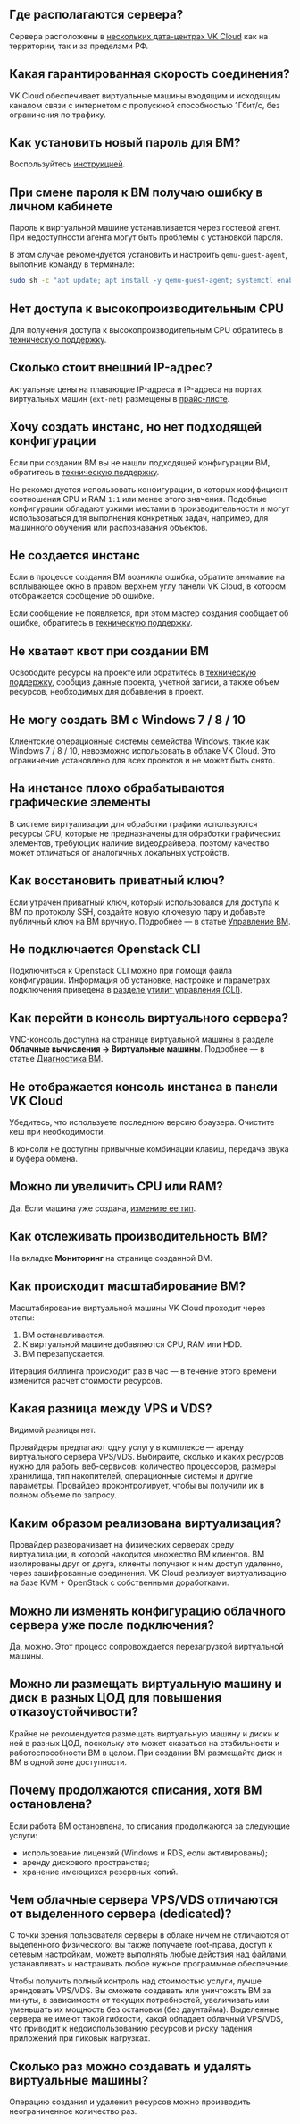 ## Где располагаются сервера?

Сервера расположены в [нескольких дата-центрах VK Cloud](../../concepts/vm-concept#zona-dostupnosti) как на территории, так и за пределами РФ.

## Какая гарантированная скорость соединения?

VK Cloud обеспечивает виртуальные машины входящим и исходящим каналом связи с интернетом с пропускной способностью 1Гбит/с, без ограничения по трафику.

## Как установить новый пароль для ВМ?

Воспользуйтесь [инструкцией](../../instructions/vm/vm-manage#ustanovka-i-izmenenie-parolya).

## При смене пароля к ВМ получаю ошибку в личном кабинете

Пароль к виртуальной машине устанавливается через гостевой агент. При недоступности агента могут быть проблемы с установкой пароля.

В этом случае рекомендуется установить и настроить `qemu-guest-agent`, выполнив команду в терминале:

```bash
sudo sh -c "apt update; apt install -y qemu-guest-agent; systemctl enable qemu-guest-agent; systemctl start qemu-guest-agent"
```

## Нет доступа к высокопроизводительным CPU

Для получения доступа к высокопроизводительным CPU обратитесь в [техническую поддержку](/ru/contacts/).

## Сколько стоит внешний IP-адрес?

Актуальные цены на плавающие IP-адреса и IP-адреса на портах виртуальных машин (`ext-net`) размещены в [прайс-листе](https://mcs.mail.ru/pricelist).

## Хочу создать инстанс, но нет подходящей конфигурации

Если при создании ВМ вы не нашли подходящей конфигурации ВМ, обратитесь в [техническую поддержку](/ru/contacts/).

Не рекомендуется использовать конфигурации, в которых коэффициент соотношения CPU и RAM `1:1` или менее этого значения. Подобные конфигурации обладают узкими местами в производительности и могут использоваться для выполнения конкретных задач, например, для машинного обучения или распознавания объектов.

## Не создается инстанс

Если в процессе создания ВМ возникла ошибка, обратите внимание на всплывающее окно в правом верхнем углу панели VK Cloud, в котором отображается сообщение об ошибке.

Если сообщение не появляется, при этом мастер создания сообщает об ошибке, обратитесь в [техническую поддержку](/ru/contacts/).

## Не хватает квот при создании ВМ

Освободите ресурсы на проекте или обратитесь в [техническую поддержку](/ru/contacts/), сообщив данные проекта, учетной записи, а также объем ресурсов, необходимых для добавления в проект.

## Не могу создать ВМ с Windows 7 / 8 / 10

Клиентские операционные системы семейства Windows, такие как Windows 7 / 8 / 10, невозможно использовать в облаке VK Cloud. Это ограничение установлено для всех проектов и не может быть снято.

## На инстансе плохо обрабатываются графические элементы

В системе виртуализации для обработки графики используются ресурсы CPU, которые не предназначены для обработки графических элементов, требующих наличие видеодрайвера, поэтому качество может отличаться от аналогичных локальных устройств.

## Как восстановить приватный ключ?

Если утрачен приватный ключ, который использовался для доступа к ВМ по протоколу SSH, создайте новую ключевую пару и добавьте публичный ключ на ВМ вручную. Подробнее — в статье [Управление ВМ](../../instructions/vm/vm-manage#vosstanovlenie-dostupa-k-vm-po-klyuchu).

## Не подключается Openstack CLI

Подключиться к Openstack CLI можно при помощи файла конфигурации. Информация об установке, настройке и параметрах подключения приведена в [разделе утилит управления (CLI)](/ru/base/account/project/cli).

## Как перейти в консоль виртуального сервера?

VNC-консоль доступна на странице виртуальной машины в разделе **Облачные вычисления → Виртуальные машины**. Подробнее — в статье [Диагностика ВМ](../../instructions/vm/vm-console#vnc-konsol).

## Не отображается консоль инстанса в панели VK Cloud

Убедитесь, что используете последнюю версию браузера. Очистите кеш при необходимости.

<info>

В консоли не доступны привычные комбинации клавиш, передача звука и буфера обмена.

</info>

## Можно ли увеличить CPU или RAM?

Да. Если машина уже создана, [измените ее тип](../../instructions/vm/vm-manage#pereimenovanie-i-izmenenie-tipa-vm).

## Как отслеживать производительность ВМ?

На вкладке **Мониторинг** на странице созданной ВМ.

## Как происходит масштабирование ВМ?

Масштабирование виртуальной машины VK Cloud проходит через этапы:

1. ВМ останавливается.
1. К виртуальной машине добавляются CPU, RAM или HDD.
1. ВМ перезапускается.

Итерация биллинга происходит раз в час — в течение этого времени изменится расчет стоимости ресурсов.

## Какая разница между VPS и VDS?

Видимой разницы нет.

Провайдеры предлагают одну услугу в комплексе — аренду виртуального сервера VPS/VDS. Выбирайте, сколько и каких ресурсов нужно для работы веб-сервисов: количество процессоров, размеры хранилища, тип накопителей, операционные системы и другие параметры. Провайдер проконтролирует, чтобы вы получили их в полном объеме по запросу.

## Каким образом реализована виртуализация?

Провайдер разворачивает на физических серверах среду виртуализации, в которой находится множество ВМ клиентов. ВМ изолированы друг от друга, клиенты получают к ним доступ удаленно, через зашифрованные соединения. VK Cloud реализует виртуализацию на базе KVM + OpenStack с собственными доработками.

## Можно ли изменять конфигурацию облачного сервера уже после подключения?

Да, можно. Этот процесс сопровождается перезагрузкой виртуальной машины.

## Можно ли размещать виртуальную машину и диск в разных ЦОД для повышения отказоустойчивости?

Крайне не рекомендуется размещать виртуальную машину и диски к ней в разных ЦОД, поскольку это может сказаться на стабильности и работоспособности ВМ в целом. При создании ВМ размещайте диск и ВМ в одной зоне доступности.

## Почему продолжаются списания, хотя ВМ остановлена?

Если работа ВМ остановлена, то списания продолжаются за следующие услуги:

- использование лицензий (Windows и RDS, если активированы);
- аренду дискового пространства;
- хранение имеющихся резервных копий.

## Чем облачные сервера VPS/VDS отличаются от выделенного сервера (dedicated)?

С точки зрения пользователя серверы в облаке ничем не отличаются от выделенного физического: вы также получаете root-права, доступ к сетевым настройкам, можете выполнять любые действия над файлами, устанавливать и настраивать любое нужное программное обеспечение.

Чтобы получить полный контроль над стоимостью услуги, лучше арендовать VPS/VDS. Вы сможете создавать или уничтожать ВМ за минуты, в зависимости от текущих потребностей, увеличивать или уменьшать их мощность без остановки (без даунтайма). Выделенные сервера не имеют такой гибкости, какой обладает облачный VPS/VDS, что приводит к недоиспользованию ресурсов и риску падения приложений при пиковых нагрузках.

## Сколько раз можно создавать и удалять виртуальные машины?

Операцию создания и удаления ресурсов можно производить неограниченное количество раз.
